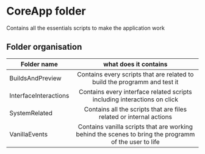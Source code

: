 # CoreApp folder
Contains all the essentials scripts to make the application work
## Folder organisation
| Folder name         | what does it contains
|--------------|:-----:|
| BuildsAndPreview |  Contains every scripts that are related to build the programm and test it |
| InterfaceInteractions |  Contains every interface related scripts including interactions on click |
| SystemRelated |  Contains all the scripts that are files related or internal actions |
| VanillaEvents |  Contains vanilla scripts that are working behind the scenes to bring the programm of the user to life |